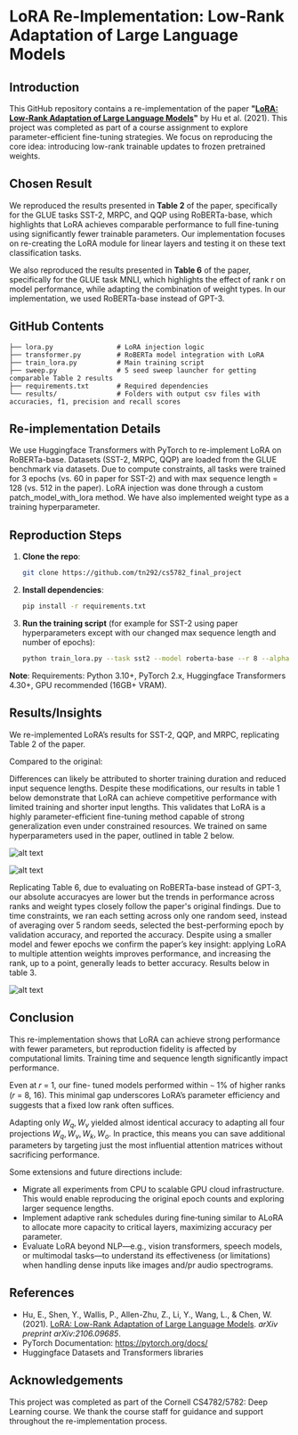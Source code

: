 # LoRA Re-Implementation: Low-Rank Adaptation of Large Language Models

## Introduction
This GitHub repository contains a re-implementation of the paper **"[LoRA: Low-Rank Adaptation of Large Language Models](https://arxiv.org/abs/2106.09685)"** by Hu et al. (2021). This project was completed as part of a course assignment to explore parameter-efficient fine-tuning strategies. We focus on reproducing the core idea: introducing low-rank trainable updates to frozen pretrained weights.

##  Chosen Result
We reproduced the results presented in **Table 2** of the paper, specifically for the GLUE tasks SST-2, MRPC, and QQP using RoBERTa-base, which highlights that LoRA achieves comparable performance to full fine-tuning using significantly fewer trainable parameters. Our implementation focuses on re-creating the LoRA module for linear layers and testing it on these text classification tasks. 

We also reproduced the results presented in **Table 6** of the paper, specifically for the GLUE task MNLI, which highlights the effect of rank r on model performance, while adapting the combination of weight types. In our implementation, we used RoBERTa-base instead of GPT-3. 

## GitHub Contents
`````
├── lora.py                # LoRA injection logic
├── transformer.py         # RoBERTa model integration with LoRA
├── train_lora.py          # Main training script
├── sweep.py               # 5 seed sweep launcher for getting comparable Table 2 results
├── requirements.txt       # Required dependencies
└── results/               # Folders with output csv files with accuracies, f1, precision and recall scores
`````
## Re-implementation Details
We use Huggingface Transformers with PyTorch to re-implement LoRA on RoBERTa-base. Datasets (SST-2, MRPC, QQP) are loaded from the GLUE benchmark via datasets. Due to compute constraints, all tasks were trained for 3 epochs (vs. 60 in paper for SST-2) and with max sequence length = 128 (vs. 512 in the paper). LoRA injection was done through a custom patch_model_with_lora method. We have also implemented weight type as a training hyperparameter. 

## Reproduction Steps

1. **Clone the repo**:
    ```bash
    git clone https://github.com/tn292/cs5782_final_project
    ```

2. **Install dependencies**:
    ```bash
    pip install -r requirements.txt
    ```

3. **Run the training script** (for example for SST-2 using paper hyperparameters except with our changed max sequence length and number of epochs):
    ```bash
    python train_lora.py --task sst2 --model roberta-base --r 8 --alpha 16 --max_seq_length 128 --batch_size 16 --lr 5e-4 --epochs 3 --seed 42
    ```

**Note**: Requirements: Python 3.10+, PyTorch 2.x, Huggingface Transformers 4.30+, GPU recommended (16GB+ VRAM).

## Results/Insights
We re-implemented LoRA’s results for SST-2, QQP, and MRPC, replicating Table 2 of the paper. 

Compared to the original:

Differences can likely be attributed to shorter training duration and reduced input sequence lengths. Despite these modifications, our results in table 1 below demonstrate that LoRA can achieve competitive performance with limited training and shorter input lengths. This validates that LoRA is a highly parameter-efficient fine-tuning method capable of strong generalization even under constrained resources. We trained on same hyperparameters used in the paper, outlined in table 2 below.

![alt text](https://github.com/tn292/cs5782_final_project/tree/main/results/table1.png "Logo Title Text 1")

![alt text](https://github.com/tn292/cs5782_final_project/tree/main/results/table2.png "Logo Title Text 1")



Replicating Table 6, due to evaluating on RoBERTa-base instead of GPT-3, our absolute accuracyes are lower but the trends in performance across ranks and weight types closely follow the paper's original findings. Due to time constraints, we ran each setting across only one random seed, instead of averaging over 5 random seeds, selected the best-performing epoch by validation accuracy, and reported the accuracy. Despite using a smaller model and fewer epochs we confirm the paper’s
key insight: applying LoRA to multiple attention weights improves performance, and increasing the rank, up to a point, generally leads to better accuracy. Results below in table 3. 

![alt text](https://github.com/tn292/cs5782_final_project/tree/main/results/table3.png "Logo Title Text 1")

## Conclusion
This re-implementation shows that LoRA can achieve strong performance with fewer parameters, but reproduction fidelity is affected by computational limits. Training time and sequence length significantly impact performance.

Even at 𝑟 = 1, our fine- tuned models performed within ∼ 1% of higher ranks (𝑟 = 8, 16). This minimal gap underscores LoRA’s parameter efficiency and suggests that a fixed low rank often suffices.

Adapting only $W_q, W_v$ yielded almost identical accuracy to adapting all four projections $W_q, W_v, W_k, W_o$. In practice, this means you can save additional parameters by targeting just the most influential attention matrices without sacrificing performance.

Some extensions and future directions include:

- Migrate all experiments from CPU to scalable GPU cloud infrastructure. This would enable reproducing the original epoch counts and exploring larger sequence lengths.
- Implement adaptive rank schedules during
    fine‑tuning similar to ALoRA to allocate more capacity to critical layers, maximizing accuracy per parameter.
- Evaluate LoRA beyond NLP—e.g., vision transformers, speech models, or multimodal tasks—to understand its effectiveness (or limitations) when handling dense inputs like images and/pr audio spectrograms.
## References

- Hu, E., Shen, Y., Wallis, P., Allen-Zhu, Z., Li, Y., Wang, L., & Chen, W. (2021). [LoRA: Low-Rank Adaptation of Large Language Models](https://arxiv.org/abs/2106.09685). *arXiv preprint arXiv:2106.09685*.
- PyTorch Documentation: https://pytorch.org/docs/
- Huggingface Datasets and Transformers libraries

## Acknowledgements
This project was completed as part of the Cornell CS4782/5782: Deep Learning course. We thank the course staff for guidance and support throughout the re-implementation process.